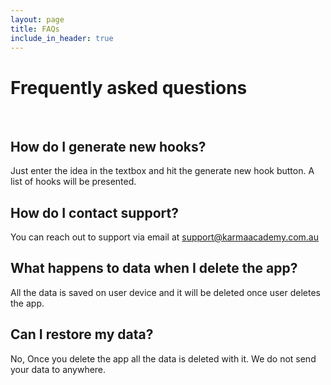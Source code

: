 ```yaml
---
layout: page
title: FAQs
include_in_header: true
---
```


# Frequently asked questions
<br>

## How do I generate new hooks?
Just enter the idea in the textbox and hit the generate new hook button. A list of hooks will be presented.

## How do I contact support?
You can reach out to support via email at support@karmaacademy.com.au

## What happens to data when I delete the app?
All the data is saved on user device and it will be deleted once user deletes the app. 

## Can I restore my data?
No, Once you delete the app all the data is deleted with it. We do not send your data to anywhere. 


